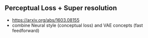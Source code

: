 ## Perceptual Loss + Super resolution
* https://arxiv.org/abs/1603.08155
* combine Neural style (conceptual loss) and VAE concepts (fast feedforward)
